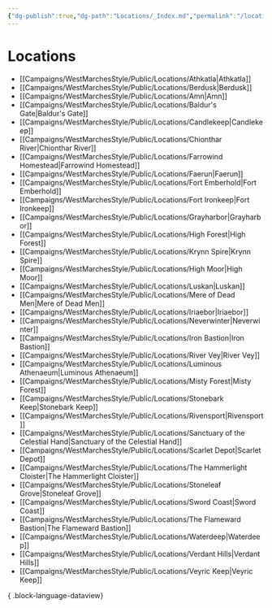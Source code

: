 ```yaml
---
{"dg-publish":true,"dg-path":"Locations/_Index.md","permalink":"/locations/index/","title":"_Locations (Index)","tags":["location"],"dgShowFileTree":true}
---
```


# Locations
- [[Campaigns/WestMarchesStyle/Public/Locations/Athkatla\|Athkatla]]
- [[Campaigns/WestMarchesStyle/Public/Locations/Berdusk\|Berdusk]]
- [[Campaigns/WestMarchesStyle/Public/Locations/Amn\|Amn]]
- [[Campaigns/WestMarchesStyle/Public/Locations/Baldur's Gate\|Baldur's Gate]]
- [[Campaigns/WestMarchesStyle/Public/Locations/Candlekeep\|Candlekeep]]
- [[Campaigns/WestMarchesStyle/Public/Locations/Chionthar River\|Chionthar River]]
- [[Campaigns/WestMarchesStyle/Public/Locations/Farrowind Homestead\|Farrowind Homestead]]
- [[Campaigns/WestMarchesStyle/Public/Locations/Faerun\|Faerun]]
- [[Campaigns/WestMarchesStyle/Public/Locations/Fort Emberhold\|Fort Emberhold]]
- [[Campaigns/WestMarchesStyle/Public/Locations/Fort Ironkeep\|Fort Ironkeep]]
- [[Campaigns/WestMarchesStyle/Public/Locations/Grayharbor\|Grayharbor]]
- [[Campaigns/WestMarchesStyle/Public/Locations/High Forest\|High Forest]]
- [[Campaigns/WestMarchesStyle/Public/Locations/Krynn Spire\|Krynn Spire]]
- [[Campaigns/WestMarchesStyle/Public/Locations/High Moor\|High Moor]]
- [[Campaigns/WestMarchesStyle/Public/Locations/Luskan\|Luskan]]
- [[Campaigns/WestMarchesStyle/Public/Locations/Mere of Dead Men\|Mere of Dead Men]]
- [[Campaigns/WestMarchesStyle/Public/Locations/Iriaebor\|Iriaebor]]
- [[Campaigns/WestMarchesStyle/Public/Locations/Neverwinter\|Neverwinter]]
- [[Campaigns/WestMarchesStyle/Public/Locations/Iron Bastion\|Iron Bastion]]
- [[Campaigns/WestMarchesStyle/Public/Locations/River Vey\|River Vey]]
- [[Campaigns/WestMarchesStyle/Public/Locations/Luminous Athenaeum\|Luminous Athenaeum]]
- [[Campaigns/WestMarchesStyle/Public/Locations/Misty Forest\|Misty Forest]]
- [[Campaigns/WestMarchesStyle/Public/Locations/Stonebark Keep\|Stonebark Keep]]
- [[Campaigns/WestMarchesStyle/Public/Locations/Rivensport\|Rivensport]]
- [[Campaigns/WestMarchesStyle/Public/Locations/Sanctuary of the Celestial Hand\|Sanctuary of the Celestial Hand]]
- [[Campaigns/WestMarchesStyle/Public/Locations/Scarlet Depot\|Scarlet Depot]]
- [[Campaigns/WestMarchesStyle/Public/Locations/The Hammerlight Cloister\|The Hammerlight Cloister]]
- [[Campaigns/WestMarchesStyle/Public/Locations/Stoneleaf Grove\|Stoneleaf Grove]]
- [[Campaigns/WestMarchesStyle/Public/Locations/Sword Coast\|Sword Coast]]
- [[Campaigns/WestMarchesStyle/Public/Locations/The Flameward Bastion\|The Flameward Bastion]]
- [[Campaigns/WestMarchesStyle/Public/Locations/Waterdeep\|Waterdeep]]
- [[Campaigns/WestMarchesStyle/Public/Locations/Verdant Hills\|Verdant Hills]]
- [[Campaigns/WestMarchesStyle/Public/Locations/Veyric Keep\|Veyric Keep]]

{ .block-language-dataview}
